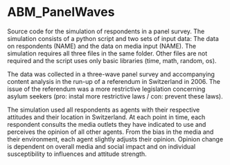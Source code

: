 # ABM_PanelWaves

Source code for the simulation of respondents in a panel survey. The simulation consists of a python script and two sets of input data: The data on respondents (NAME) and the data on media input (NAME). The simulation requires all three files in the same folder. Other files are not required and the script uses only basic libraries (time, math, random, os).

The data was collected in a three-wave panel survey and accompanying content analysis in the run-up of a referendum in Switzerland in 2006. The issue of the referendum was a more restrictive legislation concerning asylum seekers (pro: instal more restrictive laws / con: prevent these laws).

The simulation used all respondents as agents with their respective attitudes and their location in Switzerland. At each point in time, each respondent consults the media outlets they have indicated to use and perceives the opinion of all other agents. From the bias in the media and their environment, each agent slightly adjusts their opinion.
Opinion change is dependent on overall media and social impact and on individual susceptibility to influences and attitude strength.
